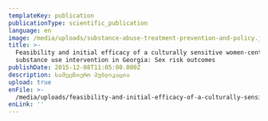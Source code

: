```yaml
---
templateKey: publication
publicationType: scientific_publication
language: en
image: /media/uploads/substance-abuse-treatment-prevention-and-policy.jpg
title: >-
  Feasibility and initial efficacy of a culturally sensitive women-centered
  substance use intervention in Georgia: Sex risk outcomes
publishDate: 2015-12-08T11:05:00.000Z
description: სამეცნიერო პუბლიკაცია
upload: true
enFile: >-
  /media/uploads/feasibility-and-initial-efficacy-of-a-culturally-sensitive-women-centered-substance-use-intervention-in-georgia.pdf
enLink: ''
---
```


